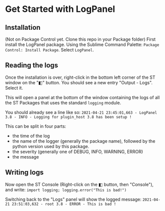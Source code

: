 # Get Started with LogPanel

## Installation

(Not on Package Control yet. Clone this repo in your Package folder)
First install the LogPanel package. 
Using the Sublime Command Palette:  `Package Control: Install Package`. 
Select `LogPanel`.

## Reading the logs

Once the installation is over, right-click in the bottom left corner of the ST
window on the "◧" button. You should see a new entry "Output - Logs".
Select it.

This will open a panel at the bottom of the window containing the logs of all
the ST Packages that uses the standard `logging` module.

You should already see a line like so:
`2021-04-21 23:45:01,663 - LogPanel 3.8 - INFO - Logging for plugin_host 3.8 has been setup !`

This can be split in four parts:
- the time of the log
- the name of the logger (generally the package name),
  followed by the python version used by this package.
- the severity (generally one of DEBUG, INFO, WARNING, ERROR)
- the message

## Writing logs

Now open the ST Console (Right-click on the ◧ button, then "Console"), and write:
`import logging; logging.error("This is bad!")`

Switching back to the "Logs" panel will show the logged message:
`2021-04-21 23:51:03,632 - root 3.8 - ERROR - This is bad !`
